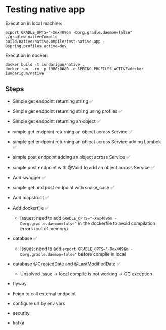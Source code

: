 # Testing native app


Execution in local machine:
```shell
export GRADLE_OPTS="-Xmx4096m -Dorg.gradle.daemon=false"
./gradlew nativeCompile
build/native/nativeCompile/test-native-app -Dspring.profiles.active=dev
```

Execution in docker:
```shell
docker build -t iundarigun/native . 
docker run --rm -p 1980:8080 -e SPRING_PROFILES_ACTIVE=docker iundarigun/native
```

## Steps
- Simple get endpoint returning string ✅
- Simple get endpoint returning string using profiles ✅
- Simple get endpoint returning an object ✅
- simple get endpoint returning an object across Service ✅
- simple get endpoint returning an object across Service adding Lombok ✅
- simple post endpoint adding an object across Service ✅
- simple post endpoint with @Valid to add an object across Service ✅ 
- Add swagger ✅
- simple get and post endpoint with snake_case ✅
- Add mapstruct ✅
- Add dockerfile ✅
  - Issues: need to add `GRADLE_OPTS="-Xmx4096m -Dorg.gradle.daemon=false"` in the dockerfile to avoid compilation errors (out of memory)
- database ✅
  - Issues: need to add `export GRADLE_OPTS="-Xmx4096m -Dorg.gradle.daemon=false"` before compile in local
- database @CreatedDate and @LastModifiedDate ✅
  - Unsolved issue -> local compile is not working -> GC exception

- flyway

- Feign to call external endpoint
- configure url by env vars
- security
- kafka
